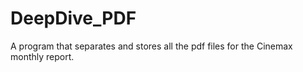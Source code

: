 # DeepDive_PDF
A program that separates and stores all the pdf files for the Cinemax monthly report.
